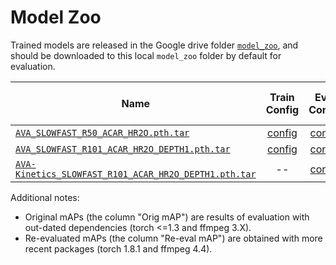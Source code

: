 # Model Zoo

Trained models are released in the Google drive folder [`model_zoo`](https://drive.google.com/drive/folders/1lTej6EaBjl7bSAeIvcXyOD0qvXXmrST3?usp=sharing), and should be downloaded to this local `model_zoo` folder by default for evaluation.

Name | Train Config | Eval Config | Orig mAP | Re-eval mAP
--- | :---: | :---: | :---: | :---:
[`AVA_SLOWFAST_R50_ACAR_HR2O.pth.tar`](https://drive.google.com/file/d/12vGZoWElxB-Lhn_sGz1aRMqAacexgKtm/view?usp=sharing) | [config](https://github.com/Siyu-C/ACAR-Net/blob/master/configs/AVA/SLOWFAST_R50_ACAR_HR2O.yaml) | [config](https://github.com/Siyu-C/ACAR-Net/blob/master/configs/AVA/eval_SLOWFAST_R50_ACAR_HR2O.yaml) | 27.83 | 27.74
[`AVA_SLOWFAST_R101_ACAR_HR2O_DEPTH1.pth.tar`](https://drive.google.com/file/d/1d9UdvwS0HR-h84j_z4JbRWwEbITSt_FN/view?usp=sharing) | [config](https://github.com/Siyu-C/ACAR-Net/blob/master/configs/AVA/SLOWFAST_R101_ACAR_HR2O_DEPTH1.yaml) | [config](https://github.com/Siyu-C/ACAR-Net/blob/master/configs/AVA/eval_SLOWFAST_R101_ACAR_HR2O_DEPTH1.yaml) | 31.69 | 31.72
[`AVA-Kinetics_SLOWFAST_R101_ACAR_HR2O_DEPTH1.pth.tar`](https://drive.google.com/file/d/1c-6o-s5ix2dD1rN2m51FPtfKv8fTPy8m/view?usp=sharing) | -- | [config](https://github.com/Siyu-C/ACAR-Net/blob/master/configs/AVA-Kinetics/evalAVA_SLOWFAST_R101_ACAR_HR2O_DEPTH1.yaml) | 33.74 | 33.70

Additional notes:
- Original mAPs (the column "Orig mAP") are results of evaluation with out-dated dependencies (torch <=1.3 and ffmpeg 3.X).
- Re-evaluated mAPs (the column "Re-eval mAP") are obtained with more recent packages (torch 1.8.1 and ffmpeg 4.4).

